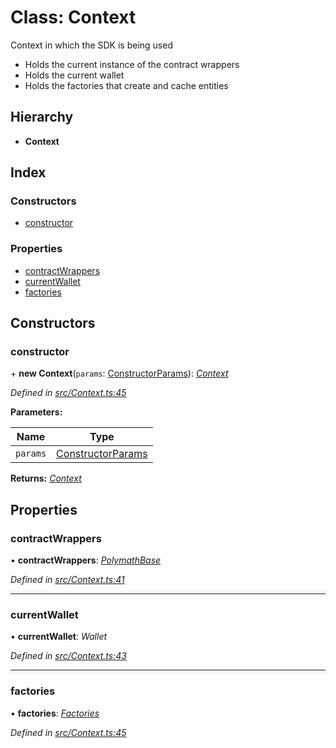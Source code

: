 # Class: Context

Context in which the SDK is being used

- Holds the current instance of the contract wrappers
- Holds the current wallet
- Holds the factories that create and cache entities

## Hierarchy

* **Context**

## Index

### Constructors

* [constructor](_context_.context.md#constructor)

### Properties

* [contractWrappers](_context_.context.md#contractwrappers)
* [currentWallet](_context_.context.md#currentwallet)
* [factories](_context_.context.md#factories)

## Constructors

###  constructor

\+ **new Context**(`params`: [ConstructorParams](../interfaces/_context_.constructorparams.md)): *[Context](_context_.context.md)*

*Defined in [src/Context.ts:45](https://github.com/PolymathNetwork/polymath-sdk/blob/e8bbc1e/src/Context.ts#L45)*

**Parameters:**

Name | Type |
------ | ------ |
`params` | [ConstructorParams](../interfaces/_context_.constructorparams.md) |

**Returns:** *[Context](_context_.context.md)*

## Properties

###  contractWrappers

• **contractWrappers**: *[PolymathBase](_polymathbase_.polymathbase.md)*

*Defined in [src/Context.ts:41](https://github.com/PolymathNetwork/polymath-sdk/blob/e8bbc1e/src/Context.ts#L41)*

___

###  currentWallet

• **currentWallet**: *Wallet*

*Defined in [src/Context.ts:43](https://github.com/PolymathNetwork/polymath-sdk/blob/e8bbc1e/src/Context.ts#L43)*

___

###  factories

• **factories**: *[Factories](../interfaces/_context_.factories.md)*

*Defined in [src/Context.ts:45](https://github.com/PolymathNetwork/polymath-sdk/blob/e8bbc1e/src/Context.ts#L45)*
